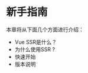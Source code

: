 <!--
 * @Description: 
 * @Autor: ZFY
 * @Date: 2019-11-21 15:14:34
 * @LastEditTime: 2019-11-22 18:52:06
 -->
# 新手指南

本章将从下面几个方面进行介绍：

- Vue SSR是什么？
- 为什么使用SSR ?
- 快速开始
- 版本说明


